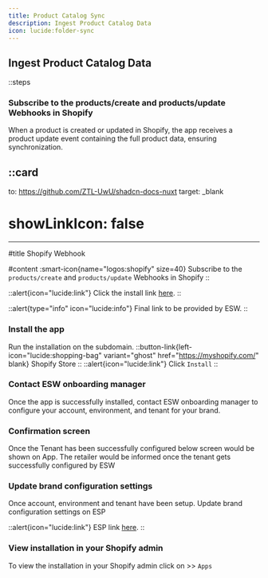 ```yaml
---
title: Product Catalog Sync
description: Ingest Product Catalog Data
icon: lucide:folder-sync
---
```


## Ingest Product Catalog Data

::steps
### Subscribe to the products/create and products/update Webhooks in Shopify

When a product is created or updated in Shopify, the app receives a product update event containing the full product data, ensuring synchronization.


::card
---
to: https://github.com/ZTL-UwU/shadcn-docs-nuxt
target: _blank
# showLinkIcon: false
---

#title
Shopify Webhook

#content
:smart-icon{name="logos:shopify" size=40}
Subscribe to the `products/create` and `products/update` Webhooks in Shopify
::


::alert{icon="lucide:link"}
Click the install link <a href="https://apps.shopify.com/esw-card-payments" target="_blank" rel="noopener noreferrer">here</a>.
::

::alert{type="info" icon="lucide:info"}
  Final link to be provided by ESW.
::


### Install the app

Run the installation on the subdomain.
::button-link{left-icon="lucide:shopping-bag" variant="ghost" href="https://myshopify.com/" blank}
  Shopify Store
::
::alert{icon="lucide:link"}
Click `Install`
::

### Contact ESW onboarding manager

Once the app is successfully installed, contact ESW onboarding manager to 
configure your account, environment, and tenant for your brand. 

### Confirmation screen

Once the Tenant has been successfully configured below screen would be 
shown on App. The retailer would be informed once the tenant gets successfully 
configured by ESW

### Update brand configuration settings

Once account, environment and tenant have been setup. Update brand configuration 
settings on ESP

::alert{icon="lucide:link"}
ESP link <a href="https://esp.eshopworld.com/partnership/partnerships" target="_blank" rel="noopener noreferrer">here</a>.
::

### View installation in your Shopify admin

To view the installation in your Shopify admin click on >> `Apps`


           